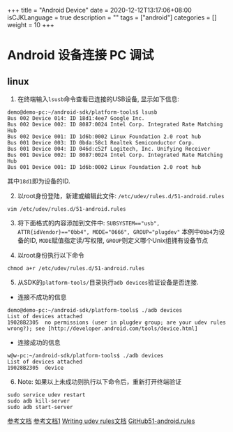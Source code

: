 +++
title = "Android Device"
date = 2020-12-12T13:17:06+08:00
isCJKLanguage = true
description = ""
tags = ["android"]
categories = []
weight = 10
+++


# Android 设备连接 PC 调试

## linux

1. 在终端输入`lsusb`命令查看已连接的USB设备, 显示如下信息:
```shell
demo@demo-pc:~/android-sdk/platform-tools$ lsusb
Bus 002 Device 014: ID 18d1:4ee7 Google Inc. 
Bus 002 Device 002: ID 8087:0024 Intel Corp. Integrated Rate Matching Hub
Bus 002 Device 001: ID 1d6b:0002 Linux Foundation 2.0 root hub
Bus 001 Device 003: ID 0bda:58c1 Realtek Semiconductor Corp. 
Bus 001 Device 004: ID 046d:c52f Logitech, Inc. Unifying Receiver
Bus 001 Device 002: ID 8087:0024 Intel Corp. Integrated Rate Matching Hub
Bus 001 Device 001: ID 1d6b:0002 Linux Foundation 2.0 root hub

```
其中`18d1`即为设备的ID.

2. 以root身份登陆，新建或编辑此文件: `/etc/udev/rules.d/51-android.rules`
```shell
vim /etc/udev/rules.d/51-android.rules
```

3. 将下面格式的内容添加到文件中:
`SUBSYSTEM=="usb", ATTR{idVendor}=="0bb4", MODE="0666", GROUP="plugdev"`
本例中`0bb4`为设备的ID, `MODE`赋值指定读/写权限, `GROUP`则定义哪个Unix组拥有设备节点

4. 以root身份执行以下命令
```shell
chmod a+r /etc/udev/rules.d/51-android.rules

```

5. 从SDK的`platform-tools/`目录执行`adb devices`验证设备是否连接.
+ 连接不成功的信息
```shell
demo@demo-pc:~/android-sdk/platform-tools$ ./adb devices
List of devices attached
19028B2305  no permissions (user in plugdev group; are your udev rules wrong?); see [http://developer.android.com/tools/device.html]
```
+ 连接成功的信息
```shell
w@w-pc:~/android-sdk/platform-tools$ ./adb devices
List of devices attached
19028B2305  device
```

6. Note: 如果以上未成功则执行以下命令后，重新打开终端验证
```shell
sudo service udev restart
sudo adb kill-server
sudo adb start-server
```


[参考文档](https://developer.android.google.cn/studio/run/device)
[参考文档1](http://developer.android.com/tools/device.html)
[Writing udev rules文档](http://www.reactivated.net/writing_udev_rules.html)
[GitHub51-android.rules](https://github.com/snowdream/51-android/blob/master/51-android.rules)
